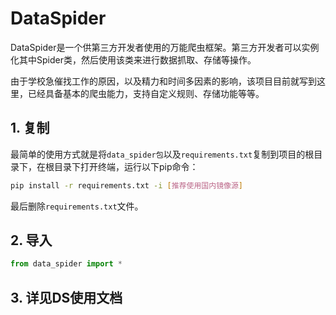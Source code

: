 # DataSpider

DataSpider是一个供第三方开发者使用的万能爬虫框架。第三方开发者可以实例化其中Spider类，然后使用该类来进行数据抓取、存储等操作。

由于学校急催找工作的原因，以及精力和时间多因素的影响，该项目目前就写到这里，已经具备基本的爬虫能力，支持自定义规则、存储功能等等。

## 1. 复制

最简单的使用方式就是将`data_spider包`以及`requirements.txt`复制到项目的根目录下，在根目录下打开终端，运行以下pip命令：

```bash
pip install -r requirements.txt -i [推荐使用国内镜像源]
```

最后删除`requirements.txt`文件。

## 2. 导入

```python
from data_spider import *
```
## 3. 详见DS使用文档
